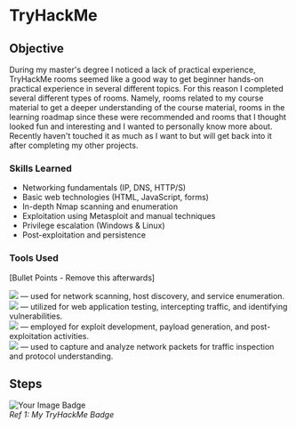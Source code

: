 # TryHackMe

## Objective

During my master's degree I noticed a lack of practical experience, TryHackMe rooms seemed like a good way to get beginner hands-on practical experience in several different topics. For this reason I completed several different types of rooms. Namely, rooms related to my course material to get a deeper understanding of the course material, rooms in the learning roadmap since these were recommended and rooms that I thought looked fun and interesting and I wanted to personally know more about. Recently haven't touched it as much as I want to but will get back into it after completing my other projects.

### Skills Learned

- Networking fundamentals (IP, DNS, HTTP/S)
- Basic web technologies (HTML, JavaScript, forms)
- In-depth Nmap scanning and enumeration
- Exploitation using Metasploit and manual techniques
- Privilege escalation (Windows & Linux)
- Post-exploitation and persistence

### Tools Used
[Bullet Points - Remove this afterwards]

<img src="https://img.shields.io/badge/-Nmap-004170?&style=for-the-badge&logo=Nmap&logoColor=white" /> — used for network scanning, host discovery, and service enumeration. <br>
<img src="https://img.shields.io/badge/-Burp_Suite-FF5733?&style=for-the-badge&logo=burpsuite&logoColor=white" /> — utilized for web application testing, intercepting traffic, and identifying vulnerabilities. <br>
<img src="https://img.shields.io/badge/-Metasploit-50748C?&style=for-the-badge&logo=metasploit&logoColor=white" /> — employed for exploit development, payload generation, and post-exploitation activities. <br>
<img src="https://img.shields.io/badge/-Wireshark-1679A7?&style=for-the-badge&logo=Wireshark&logoColor=white" /> — used to capture and analyze network packets for traffic inspection and protocol understanding. <br>

## Steps

<img src="https://tryhackme-badges.s3.amazonaws.com/Brias.png" alt="Your Image Badge" /> <br>
*Ref 1: My TryHackMe Badge*
